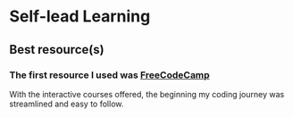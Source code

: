 # Self-lead Learning
## Best resource(s)
### The first resource I used was [FreeCodeCamp](https://www.freecodecamp.org/)
With the interactive courses offered, the beginning my coding journey was streamlined and easy to follow.